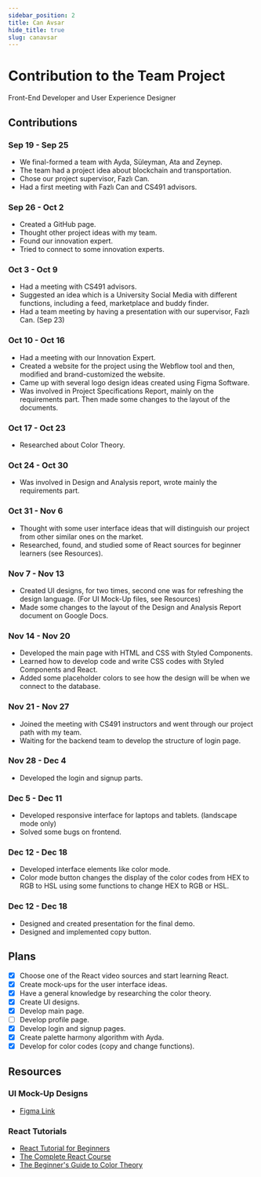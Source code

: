 ```yaml
---
sidebar_position: 2
title: Can Avsar
hide_title: true
slug: canavsar
---
```


# Contribution to the Team Project
Front-End Developer and User Experience Designer

## Contributions

### Sep 19 - Sep 25
- We final-formed a team with Ayda, Süleyman, Ata and Zeynep.
- The team had a project idea about blockchain and transportation.
- Chose our project supervisor, Fazlı Can.
- Had a first meeting with Fazlı Can and CS491 advisors.

### Sep 26 - Oct 2
- Created a GitHub page.
- Thought other project ideas with my team.
- Found our innovation expert.
- Tried to connect to some innovation experts.

### Oct 3 - Oct 9
- Had a meeting with CS491 advisors.
- Suggested an idea which is a University Social Media with different functions, including a feed, marketplace and buddy finder.
- Had a team meeting by having a presentation with our supervisor, Fazlı Can. (Sep 23)

### Oct 10 - Oct 16
- Had a meeting with our Innovation Expert.
- Created a website for the project using the Webflow tool and then, modified and brand-customized the website.
- Came up with several logo design ideas created using Figma Software.
- Was involved in Project Specifications Report, mainly on the requirements part. Then made some changes to the layout of the documents.

### Oct 17 - Oct 23
- Researched about Color Theory.

### Oct 24 - Oct 30
- Was involved in Design and Analysis report, wrote mainly the requirements part.

### Oct 31 - Nov 6
- Thought with some user interface ideas that will distinguish our project from other similar ones on the market.
- Researched, found, and studied some of React sources for beginner learners (see Resources).

### Nov 7 - Nov 13
- Created UI designs, for two times, second one was for refreshing the design language. (For UI Mock-Up files, see Resources) 
- Made some changes to the layout of the Design and Analysis Report document on Google Docs.

### Nov 14 - Nov 20
- Developed the main page with HTML and CSS with Styled Components.
- Learned how to develop code and write CSS codes with Styled Components and React.
- Added some placeholder colors to see how the design will be when we connect to the database.

### Nov 21 - Nov 27
- Joined the meeting with CS491 instructors and went through our project path with my team.
- Waiting for the backend team to develop the structure of login page.

### Nov 28 - Dec 4
- Developed the login and signup parts.

### Dec 5 - Dec 11
- Developed responsive interface for laptops and tablets. (landscape mode only)
- Solved some bugs on frontend.

### Dec 12 - Dec 18
- Developed interface elements like color mode.
- Color mode button changes the display of the color codes from HEX to RGB to HSL using some functions to change HEX to RGB or HSL.

### Dec 12 - Dec 18
- Designed and created presentation for the final demo.
- Designed and implemented copy button.

## Plans

- [x] Choose one of the React video sources and start learning React.
- [x] Create mock-ups for the user interface ideas.
- [x] Have a general knowledge by researching the color theory.
- [x] Create UI designs.
- [x] Develop main page.
- [ ] Develop profile page.
- [x] Develop login and signup pages.
- [x] Create palette harmony algorithm with Ayda.
- [x] Develop for color codes (copy and change functions).

## Resources

### UI Mock-Up Designs 
- [Figma Link](https://www.figma.com/file/0oLstXuyv44boY9PO7tAsH/The-Aura-Palette?node-id=12%3A174)

### React Tutorials 
- [React Tutorial for Beginners](https://www.youtube.com/watch?v=Ke90Tje7VS0)
- [The Complete React Course](https://www.udemy.com/course/react-js-basics-to-advanced/)
- [The Beginner's Guide to Color Theory](https://www.udemy.com/course/colortheory/)
